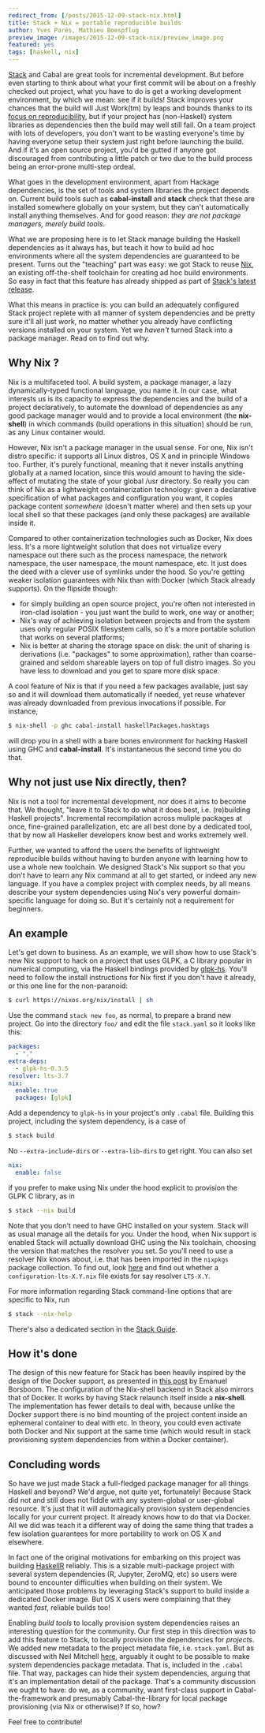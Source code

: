 ```yaml
---
redirect_from: [/posts/2015-12-09-stack-nix.html]
title: Stack + Nix = portable reproducible builds
author: Yves Parès, Mathieu Boespflug
preview_image: /images/2015-12-09-stack-nix/preview_image.png
featured: yes
tags: [haskell, nix]
---
```


[Stack](https://readthedocs.org/projects/stack/) and Cabal are great tools for incremental development. But before even starting to think about what your first commit will be about on a freshly checked out project, what you have to do is get a working development environment, by which we mean: see if it builds! Stack improves your chances that the build will Just Work(tm) by leaps and bounds thanks to its [focus on reproducibility](https://www.fpcomplete.com/blog/2015/06/why-is-stack-not-cabal), but if your project has (non-Haskell) system libraries as dependencies then the build may well still fail. On a team project with lots of developers, you don't want to be wasting everyone's time by having everyone setup their system just right before launching the build. And if it's an open source project, you'd be gutted if anyone got discouraged from contributing a little patch or two due to the build process being an error-prone multi-step ordeal.

What goes in the development environment, apart from Hackage dependencies, is the set of tools and system libraries the project depends on. Current build tools such as **cabal-install** and **stack** check that these are installed somewhere globally on your system, but they can't automatically install anything themselves. And for good reason: _they are not package managers, merely build tools_.

What we are proposing here is to let Stack manage building the Haskell dependencies as it always has, but teach it how to build ad hoc environments where all the system dependencies are guaranteed to be present. Turns out the "teaching" part was easy: we got Stack to reuse [Nix](https://nixos.org/nix/), an existing off-the-shelf toolchain for creating ad hoc build environments. So easy in fact that this feature has already shipped as part of [Stack's latest release](http://docs.haskellstack.org/en/v0.1.10.0/ChangeLog.html#).

<!--more-->

What this means in practice is: you can build an adequately configured Stack project replete with all manner of system dependencies and be pretty sure it'll all just work, no matter whether you already have conflicting versions installed on your system. Yet we _haven't_ turned Stack into a package manager. Read on to find out why.

## Why Nix ?

Nix is a multifaceted tool. A build system, a package manager, a lazy dynamically-typed functional language, you name it. In our case, what interests us is its capacity to express the dependencies and the build of a project declaratively, to automate the download of dependencies as any good package manager would and to provide a local environment (the **nix-shell**) in which commands (build operations in this situation) should be run, as any Linux container would.

However, Nix isn't a package manager in the usual sense. For one, Nix isn't distro specific: it supports all Linux distros, OS X and in principle Windows too. Further, it's purely functional, meaning that it never installs anything globally at a named location, since this would amount to having the side-effect of mutating the state of your global /usr directory. So really you can think of Nix as a lightweight containerization technology: given a declarative specification of what packages and configuration you want, it copies package content _somewhere_ (doesn't matter where) and then sets up your local shell so that these packages (and only these packages) are available inside it.

Compared to other containerization technologies such as Docker, Nix does less. It's a more lightweight solution that does not virtualize every namespace out there such as the process namespace, the network namespace, the user namespace, the mount namespace, etc. It just does the deed with a clever use of symlinks under the hood. So you're getting weaker isolation guarantees with Nix than with Docker (which Stack already supports). On the flipside though:

- for simply building an open source project, you're often not interested in iron-clad isolation - you just want the build to work, one way or another;
- Nix's way of achieving isolation between projects and from the system uses only regular POSIX filesystem calls, so it's a more portable solution that works on several platforms;
- Nix is better at sharing the storage space on disk: the unit of sharing is derivations (i.e. "packages" to some approximation), rather than coarse-grained and seldom shareable layers on top of full distro images. So you have less to download and you get to spare more disk space.

A cool feature of Nix is that if you need a few packages available, just say so and it will download them automatically if needed, yet reuse whatever was already downloaded from previous invocations if possible. For instance,

```bash
$ nix-shell -p ghc cabal-install haskellPackages.hasktags
```

will drop you in a shell with a bare bones environment for hacking Haskell using GHC and **cabal-install**. It's instantaneous the second time you do that.

## Why not just use Nix directly, then?

Nix is not a tool for incremental development, nor does it aims to become that. We thought, "leave it to Stack to do what it does best, i.e. (re)building Haskell projects". Incremental recompilation across muliple packages at once, fine-grained parallelization, etc are all best done by a dedicated tool, that by now all Haskeller developers know best and works extremely well.

Further, we wanted to afford the users the benefits of lightweight reproducible builds without having to burden anyone with learning how to use a whole new toolchain. We designed Stack's Nix support so that you don't have to learn any Nix command at all to get started, or indeed any new language. If you have a complex project with complex needs, by all means describe your system dependencies using Nix's very powerful domain-specific language for doing so. But it's certainly not a requirement for beginners.

## An example

Let's get down to business. As an example, we will show how to use Stack's new Nix support to hack on a project that uses GLPK, a C library popular in numerical computing, via the Haskell bindings provided by [glpk-hs](http://hackage.haskell.org/package/glpk-hs). You'll need to follow the install instructions for Nix first if you don't have it already, or this one line for the non-paranoid:

```bash
$ curl https://nixos.org/nix/install | sh
```

Use the command `stack new foo`, as normal, to prepare a brand new project. Go into the directory `foo/` and edit the file `stack.yaml` so it looks like this:

```yaml
packages:
  - "."
extra-deps:
  - glpk-hs-0.3.5
resolver: lts-3.7
nix:
  enable: true
  packages: [glpk]
```

Add a dependency to `glpk-hs` in your project's only `.cabal` file. Building this project, including the system dependency, is a case of

```bash
$ stack build
```

No `--extra-include-dirs` or `--extra-lib-dirs` to get right. You can also set

```yaml
nix:
  enable: false
```

if you prefer to make using Nix under the hood explicit to provision the GLPK C library, as in

```bash
$ stack --nix build
```

Note that you don't need to have GHC installed on your system. Stack will as usual manage all the details for you. Under the hood, when Nix support is enabled Stack will actually download GHC using the Nix toolchain, choosing the version that matches the resolver you set. So you'll need to use a resolver Nix knows about, i.e. that has been imported in the `nixpkgs` package collection. To find out, look [here](https://github.com/NixOS/nixpkgs/tree/master/pkgs/development/haskell-modules) and find out whether a `configuration-lts-X.Y.nix` file exists for say resolver `LTS-X.Y`.

For more information regarding Stack command-line options that are specific to Nix, run

```bash
$ stack --nix-help
```

There's also a dedicated section in the [Stack Guide](http://stack.readthedocs.org/en/stable/nix_integration.html).

## How it's done

The design of this new feature for Stack has been heavily inspired by the design of the Docker support, as presented in [this post](https://www.fpcomplete.com/blog/2015/08/stack-docker) by Emanuel Borsboom. The configuration of the Nix-shell backend in Stack also mirrors that of Docker. It works by having Stack relaunch itself inside a **nix-shell**. The implementation has fewer details to deal with, because unlike the Docker support there is no bind mounting of the project content inside an ephemeral container to deal with etc. In theory, you could even activate both Docker and Nix support at the same time (which would result in stack provisioning system dependencies from within a Docker container).

## Concluding words

So have we just made Stack a full-fledged package manager for all things Haskell and beyond? We'd argue, not quite yet, fortunately! Because Stack did not and still does not fiddle with any system-global or user-global resource. It's just that it will automagically provision system dependencies locally for your current project. It already knows how to do that via Docker. All we did was teach it a different way of doing the same thing that trades a few isolation guarantees for more portability to work on OS X and elsewhere.

In fact one of the original motivations for embarking on this project was building [HaskellR](http://tweag.github.io/HaskellR) reliably. This is a sizable multi-package project with several system dependencies (R, Jupyter, ZeroMQ, etc) so users were bound to encounter difficulties when building on their system. We anticipated those problems by leveraging Stack's support to build inside a dedicated Docker image. But OS X users were complaining that they wanted _fast_, reliable builds too!

Enabling _build tools_ to locally provision system dependencies raises an interesting question for the community. Our first step in this direction was to add this feature to Stack, to locally provision the dependencies for _projects_. We added new metadata to the project metadata file, i.e. `stack.yaml`. But as discussed with Neil Mitchell [here](https://github.com/commercialhaskell/stack/issues/1463), arguably it ought to be possible to make system dependencies package metadata. That is, included in the `.cabal` file. That way, packages can hide their system dependencies, arguing that it's an implementation detail of the package. That's a community discussion we ought to have: do we, as a community, want first-class support in Cabal-the-framework and presumably Cabal-the-library for local package provisioning (via Nix or otherwise)? If so, how?

Feel free to contribute!

